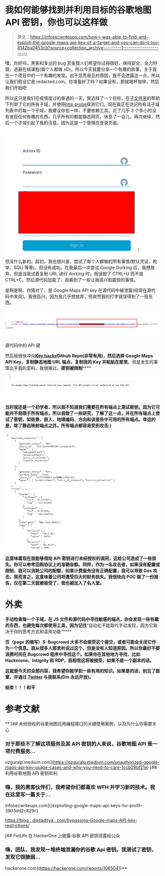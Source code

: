 # 我如何能够找到并利用目标的谷歌地图 API 密钥，你也可以这样做

> 原文：<https://infosecwriteups.com/how-i-was-able-to-find-and-exploit-the-google-maps-api-key-of-a-target-and-you-can-do-it-too-8142ba0453cb?source=collection_archive---------1----------------------->

嘿，你好吗，黑客和专业的 bug 赏金猎人们希望你过得很好，保持安全，全力狩猎，逃避在线课程(每个人都做 xD)。所以今天我要分享一个有趣的故事，关于我在一个项目中的一个有趣的发现。出于显而易见的原因，我不会透露这一点，所以让我们假设它是 redacted.com。你准备好了吗？如果没有，那就喝杯咖啡，然后我们开始吧

所以这只是我们在疫情度过的普通的一天，我选择了一个目标，在[子文件夹](https://github.com/projectdiscovery/subfinder)的帮助下列举了它的所有子域，并使用[http probe](https://github.com/tomnomnom/httprobe)探测它们。现在我正在访问所有活子域列表中的每一个子域，我建议你也一样，不要依赖工具。花了几乎 3 个多小时没有发现任何有趣的东西，几乎所有的都是静态网页。休息了一会儿，再次继续，然后一个子域引起了我的注意。因为这是一个管理员登录页面。

![](img/7ed208a19accdacd0707867910626b35.png)

但没什么新的。起初，我也很兴奋，尝试了每个人都做的所有事情(默认凭证、枚举、SQLi 等等)，但没有成功。在我最后一次尝试 Google Dorking 后，我想放弃。但是当我试着复制 URL 进行 dorking 时，我误按了 CTRL+U 而不是 CTRL+C，然后源代码加载了，我看到了一些让我高兴和震惊的事情。

是啊是啊。你猜对了，是 Google Maps API key 在源代码中被泄露(经常在源代码中发现)。我很高兴，因为我几乎想放弃，但突然我的打字错误得到了一些东西。

![](img/6ec6d8d71396c373ba6871f7e871d90e.png)

源代码中的 API 键

然后我很快冲向[**Key hacks**](https://github.com/streaak/keyhacks)**Github Repo(非常有用)，然后选择 Google Maps API Key，复制静态地图 URL 端点，复制我的 Key 并粘贴在那里**。但是发生的事情出乎我的意料，我很难过。**密钥被限制******

**![](img/63a936619bc037a977a6abcd80243436.png)**

**当时我还是一个初学者，所以我不知道我们需要在所有端点上测试密钥，因为它可能并不局限于所有端点，所以我做了一些研究，了解了这一点，并在所有端点上尝试了密钥，如街景、嵌入、地理编码、方向和该报告中可用的所有端点。幸运的是，除了静态映射端点之外，所有端点都容易受到攻击:)**

**![](img/1300c0a493e27c79d107a44a35ef0e0a.png)**

**这意味着现在我能够借助 API 密钥进行未经授权的调用，这给公司造成了一些损失。你可以参考回购协议上的准确金额。同样，作为一名攻击者，如果没有配置或限制，我可以消耗公司的配额，如果计费服务没有正确配置，我可以导致 Dos 攻击。简而言之，这意味着公司将遭受巨大的财务损失。我很快向 POC 做了一份报告，仅在第二天就被接受了，我也被加入了名人堂。**

# ****外卖****

**手动检查每一个子域，在 JS 文件和源代码中寻找敏感的端点，你会发现一些有趣的东西，也避免每次都使用工具，因为记住**“自动化不能取代手动发现，因为它取决于你的思考方式和滥用功能”****

**页（page 的缩写）S: Bugcrowd 大多不会接受这个提交，或者可能会关闭它作为一个信息。我从很多人那里听说过这个，但是没有人知道原因。所以你最好不要浪费时间在 Bugcrowd 程序中寻找这个。如果你在其他地方寻找，比如 Hackerone、Intigrity 和 RDP，我相信这将被接受，如果不是一个副本的话。**

**这就是今天的全部内容，我希望你能学到一些有用的知识。如果是的话，别忘了鼓掌，并通过 [**Twitter**](https://twitter.com/ChiragSoni404) 与我联系(Dm 永远开放)。**

**结束！！！和平**

# ****参考文献****

**[](https://ozguralp.medium.com/unauthorized-google-maps-api-key-usage-cases-and-why-you-need-to-care-1ccb28bf21e) [## 未经授权的谷歌地图应用编程接口的关键使用案例，以及为什么你需要关心

### 对于那些不了解这项服务及其 API 密钥的人来说，谷歌地图 API 是一项付费服务…

ozguralp.medium.com](https://ozguralp.medium.com/unauthorized-google-maps-api-key-usage-cases-and-why-you-need-to-care-1ccb28bf21e) [](/exploiting-google-maps-api-keys-for-profit-3903dd2c829c) [## 利用谷歌地图 API 密钥牟利

### 嗨，我的黑客伙伴们，我希望你们都喜欢 WFH 并学习新的技术。我在这里写一篇关于…

infosecwriteups.com](/exploiting-google-maps-api-keys-for-profit-3903dd2c829c) 

[https://blog . dixitaditya . com/bypassing-Google-maps-API-key-restrictions/](https://blog.dixitaditya.com/bypassing-google-maps-api-key-restrictions/)

[](https://hackerone.com/reports/1065041) [## FetLife 在 HackerOne 上披露:谷歌 API 密钥泄露给公众

### 嗨，团队，我发现一堆终端泄漏你的谷歌 Api 密钥。我测试了密钥，发现它很脆弱…

hackerone.com](https://hackerone.com/reports/1065041)**
